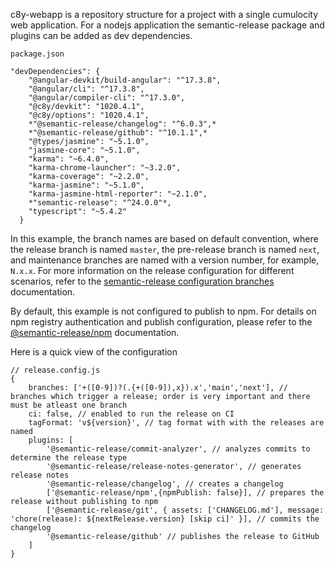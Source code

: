 c8y-webapp is a repository structure for a project with a single cumulocity web application. For a nodejs application the semantic-release package and plugins can be added as dev dependencies.

```
package.json

"devDependencies": {
    "@angular-devkit/build-angular": "^17.3.8",
    "@angular/cli": "^17.3.8",
    "@angular/compiler-cli": "^17.3.0",
    "@c8y/devkit": "1020.4.1",
    "@c8y/options": "1020.4.1",
    *"@semantic-release/changelog": "^6.0.3",*
    *"@semantic-release/github": "^10.1.1",*
    "@types/jasmine": "~5.1.0",
    "jasmine-core": "~5.1.0",
    "karma": "~6.4.0",
    "karma-chrome-launcher": "~3.2.0",
    "karma-coverage": "~2.2.0",
    "karma-jasmine": "~5.1.0",
    "karma-jasmine-html-reporter": "~2.1.0",
    *"semantic-release": "^24.0.0"*,
    "typescript": "~5.4.2"
  }

```
In this example, the branch names are based on default convention, where the release branch is named `master`, the pre-release branch is named `next`, and maintenance branches are named with a version number, for example, `N.x.x`. For more information on the release configuration for different scenarios, refer to the [semantic-release configuration branches](https://semantic-release.gitbook.io/semantic-release/usage/configuration#branches) documentation.

By default, this example is not configured to publish to npm. For details on npm registry authentication and publish configuration, please refer to the [@semantic-release/npm](https://github.com/semantic-release/npm) documentation.

Here is a quick view of the configuration
```
// release.config.js
{
    branches: ['+([0-9])?(.{+([0-9]),x}).x','main','next'], // branches which trigger a release; order is very important and there must be atleast one branch
    ci: false, // enabled to run the release on CI
    tagFormat: 'v${version}', // tag format with with the releases are named
    plugins: [
        '@semantic-release/commit-analyzer', // analyzes commits to determine the release type
        '@semantic-release/release-notes-generator', // generates release notes
        '@semantic-release/changelog', // creates a changelog
        ['@semantic-release/npm',{npmPublish: false}], // prepares the release without publishing to npm
        ['@semantic-release/git', { assets: ['CHANGELOG.md'], message: 'chore(release): ${nextRelease.version} [skip ci]' }], // commits the changelog
        '@semantic-release/github' // publishes the release to GitHub
    ]
} 
```